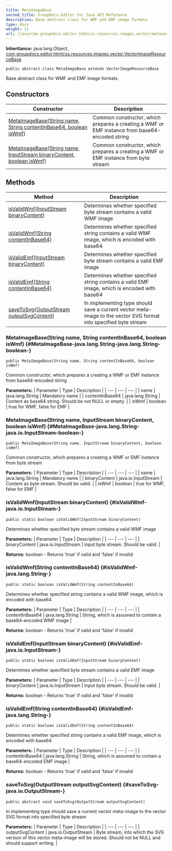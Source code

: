 ```yaml
---
title: MetaImageBase
second_title: GroupDocs.Editor for Java API Reference
description: Base abstract class for WMF and EMF image formats
type: docs
weight: 11
url: /java/com.groupdocs.editor.htmlcss.resources.images.vector/metaimagebase/
---
```

**Inheritance:**
java.lang.Object, [com.groupdocs.editor.htmlcss.resources.images.vector.VectorImageResourceBase](../../com.groupdocs.editor.htmlcss.resources.images.vector/vectorimageresourcebase)
```
public abstract class MetaImageBase extends VectorImageResourceBase
```

Base abstract class for WMF and EMF image formats
## Constructors

| Constructor | Description |
| --- | --- |
| [MetaImageBase(String name, String contentInBase64, boolean isWmf)](#MetaImageBase-java.lang.String-java.lang.String-boolean-) | Common constructor, which prepares a creating a WMF or EMF instance from base64-encoded string |
| [MetaImageBase(String name, InputStream binaryContent, boolean isWmf)](#MetaImageBase-java.lang.String-java.io.InputStream-boolean-) | Common constructor, which prepares a creating a WMF or EMF instance from byte stream |
## Methods

| Method | Description |
| --- | --- |
| [isValidWmf(InputStream binaryContent)](#isValidWmf-java.io.InputStream-) | Determines whether specified byte stream contains a valid WMF image |
| [isValidWmf(String contentInBase64)](#isValidWmf-java.lang.String-) | Determines whether specified string contains a valid WMF image, which is encoded with base64 |
| [isValidEmf(InputStream binaryContent)](#isValidEmf-java.io.InputStream-) | Determines whether specified byte stream contains a valid EMF image |
| [isValidEmf(String contentInBase64)](#isValidEmf-java.lang.String-) | Determines whether specified string contains a valid EMF image, which is encoded with base64 |
| [saveToSvg(OutputStream outputSvgContent)](#saveToSvg-java.io.OutputStream-) | In implementing type should save a current vector meta-image to the vector SVG format into specified byte stream |
### MetaImageBase(String name, String contentInBase64, boolean isWmf) {#MetaImageBase-java.lang.String-java.lang.String-boolean-}
```
public MetaImageBase(String name, String contentInBase64, boolean isWmf)
```


Common constructor, which prepares a creating a WMF or EMF instance from base64-encoded string

**Parameters:**
| Parameter | Type | Description |
| --- | --- | --- |
| name | java.lang.String | Mandatory name |
| contentInBase64 | java.lang.String | Content as base64 string. Should be not NULL or empty. |
| isWmf | boolean | true for WMF, false for EMF |

### MetaImageBase(String name, InputStream binaryContent, boolean isWmf) {#MetaImageBase-java.lang.String-java.io.InputStream-boolean-}
```
public MetaImageBase(String name, InputStream binaryContent, boolean isWmf)
```


Common constructor, which prepares a creating a WMF or EMF instance from byte stream

**Parameters:**
| Parameter | Type | Description |
| --- | --- | --- |
| name | java.lang.String | Mandatory name |
| binaryContent | java.io.InputStream | Content as byte stream. Should be valid. |
| isWmf | boolean | true for WMF, false for EMF |

### isValidWmf(InputStream binaryContent) {#isValidWmf-java.io.InputStream-}
```
public static boolean isValidWmf(InputStream binaryContent)
```


Determines whether specified byte stream contains a valid WMF image

**Parameters:**
| Parameter | Type | Description |
| --- | --- | --- |
| binaryContent | java.io.InputStream | Input byte stream. Should be valid. |

**Returns:**
boolean - Returns 'true' if valid and 'false' if invalid
### isValidWmf(String contentInBase64) {#isValidWmf-java.lang.String-}
```
public static boolean isValidWmf(String contentInBase64)
```


Determines whether specified string contains a valid WMF image, which is encoded with base64

**Parameters:**
| Parameter | Type | Description |
| --- | --- | --- |
| contentInBase64 | java.lang.String | String, which is assumed to contain a base64-encoded WMF image |

**Returns:**
boolean - Returns 'true' if valid and 'false' if invalid
### isValidEmf(InputStream binaryContent) {#isValidEmf-java.io.InputStream-}
```
public static boolean isValidEmf(InputStream binaryContent)
```


Determines whether specified byte stream contains a valid EMF image

**Parameters:**
| Parameter | Type | Description |
| --- | --- | --- |
| binaryContent | java.io.InputStream | Input byte stream. Should be valid. |

**Returns:**
boolean - Returns 'true' if valid and 'false' if invalid
### isValidEmf(String contentInBase64) {#isValidEmf-java.lang.String-}
```
public static boolean isValidEmf(String contentInBase64)
```


Determines whether specified string contains a valid EMF image, which is encoded with base64

**Parameters:**
| Parameter | Type | Description |
| --- | --- | --- |
| contentInBase64 | java.lang.String | String, which is assumed to contain a base64-encoded EMF image |

**Returns:**
boolean - Returns 'true' if valid and 'false' if invalid
### saveToSvg(OutputStream outputSvgContent) {#saveToSvg-java.io.OutputStream-}
```
public abstract void saveToSvg(OutputStream outputSvgContent)
```


In implementing type should save a current vector meta-image to the vector SVG format into specified byte stream

**Parameters:**
| Parameter | Type | Description |
| --- | --- | --- |
| outputSvgContent | java.io.OutputStream | Byte stream, into which the SVG version of this vector meta-image will be stored. Should not be NULL and should support writing. |

